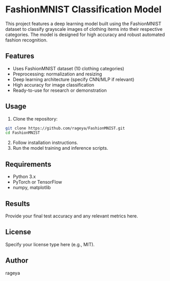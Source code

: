 # FashionMNIST Classification Model
This project features a deep learning model built using the FashionMNIST dataset to classify grayscale images of clothing items into their respective categories. The model is designed for high accuracy and robust automated fashion recognition.
## Features
- Uses FashionMNIST dataset (10 clothing categories)
- Preprocessing: normalization and resizing
- Deep learning architecture (specify CNN/MLP if relevant)
- High accuracy for image classification
- Ready-to-use for research or demonstration
## Usage
1. Clone the repository:
```bash
git clone https://github.com/rageya/FashionMNIST.git
cd FashionMNIST
```
2. Follow installation instructions.
3. Run the model training and inference scripts.
## Requirements
- Python 3.x
- PyTorch or TensorFlow
- numpy, matplotlib
## Results
Provide your final test accuracy and any relevant metrics here.
## License
Specify your license type here (e.g., MIT).
## Author
rageya

